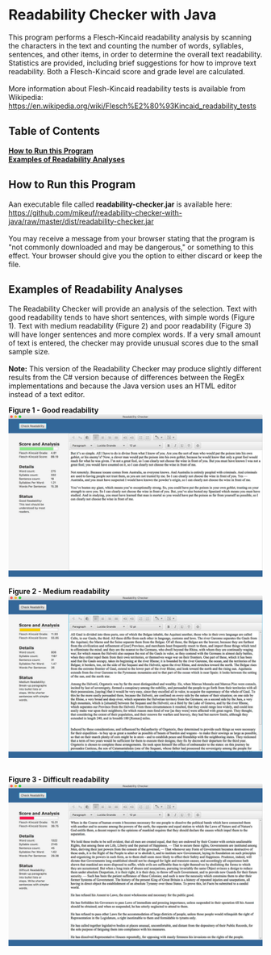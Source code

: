 # Readability Checker with Java
This program performs a Flesch-Kincaid readability analysis by scanning the characters in the text and counting the number of words, syllables, sentences, and other items, in order to determine the overall text readability. Statistics are provided, including brief suggestions for how to improve text readability. Both a Flesch-Kincaid score and grade level are calculated.<br /><br />
More information about Flesh-Kincaid readability tests is available from Wikipedia:
https://en.wikipedia.org/wiki/Flesch%E2%80%93Kincaid_readability_tests
## Table of Contents
**[How to Run this Program](#how-to-run-this-program)**  
**[Examples of Readability Analyses](#examples-of-readability-analyses)**<br /> 

## How to Run this Program
Aan executable file called **readability-checker.jar** is available here:<br />
https://github.com/mikeuf/readability-checker-with-java/raw/master/dist/readability-checker.jar<br /><br />
You may receive a message from your browser stating that the program is "not commonly downloaded and may be dangerous," or something to this effect. Your browser should give you the option to either discard or keep the file.

## Examples of Readability Analyses
The Readability Checker will provide an analysis of the selection. Text with good readability tends to have short sentences, with simple words (Figure 1). Text with medium readability (Figure 2) and poor readability (Figure 3) will have longer sentences and more complex words. If a very small amount of text is entered, the checker may provide unusual scores due to the small sample size.<br /><br />
**Note:** This version of the Readability Checker may produce slightly different results from the C# version because of differences between the RegEx implementations and because the Java version uses an HTML editor instead of a text editor.

**Figure 1 - Good readability**
![Good readability](https://github.com/mikeuf/readability-checker-with-java/blob/master/screenshots/good-readability.jpg "Good readability")
<br />
<br />
**Figure 2 - Medium readability**
![Medium readability](https://github.com/mikeuf/readability-checker-with-java/blob/master/screenshots/medium-readability.jpg "Medium readability")
<br />
<br />

**Figure 3 - Difficult readability**
![Difficult readability](https://github.com/mikeuf/readability-checker-with-java/blob/master/screenshots/difficult-readability.jpg "Difficult readability")
<br />
<br />
